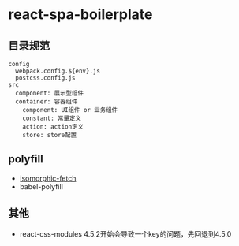 # react-spa-boilerplate

## 目录规范

```
config
  webpack.config.${env}.js
  postcss.config.js
src
  component: 展示型组件
  container: 容器组件
    component: UI组件 or 业务组件
    constant: 常量定义
    action: action定义
    store: store配置
```

## polyfill

* [isomorphic-fetch](https://github.com/matthew-andrews/isomorphic-fetch)
* babel-polyfill

## 其他

* react-css-modules 4.5.2开始会导致一个key的问题，先回退到4.5.0
